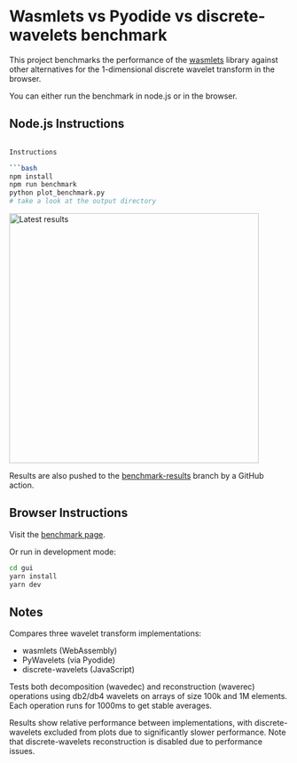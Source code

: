 # Wasmlets vs Pyodide vs discrete-wavelets benchmark

This project benchmarks the performance of the [wasmlets](https://github.com/flatironinstitute/wasmlets) library against other alternatives for the 1-dimensional discrete wavelet transform in the browser.

You can either run the benchmark in node.js or in the browser.

## Node.js Instructions

```bash

Instructions

```bash
npm install
npm run benchmark
python plot_benchmark.py
# take a look at the output directory
```

<img alt="Latest results" src="https://raw.githubusercontent.com/magland/wasmlets-benchmark/refs/heads/benchmark-results/benchmark-results/benchmark.png" width=450 />

Results are also pushed to the [benchmark-results](https://github.com/magland/wasmlets-benchmark/tree/benchmark-results) branch by a GitHub action.

## Browser Instructions

Visit the [benchmark page](https://magland.github.io/wasmlets-benchmark/).

Or run in development mode:

```bash
cd gui
yarn install
yarn dev
```

## Notes

Compares three wavelet transform implementations:
- wasmlets (WebAssembly)
- PyWavelets (via Pyodide)
- discrete-wavelets (JavaScript)

Tests both decomposition (wavedec) and reconstruction (waverec) operations using db2/db4 wavelets on arrays of size 100k and 1M elements. Each operation runs for 1000ms to get stable averages.

Results show relative performance between implementations, with discrete-wavelets excluded from plots due to significantly slower performance. Note that discrete-wavelets reconstruction is disabled due to performance issues.
